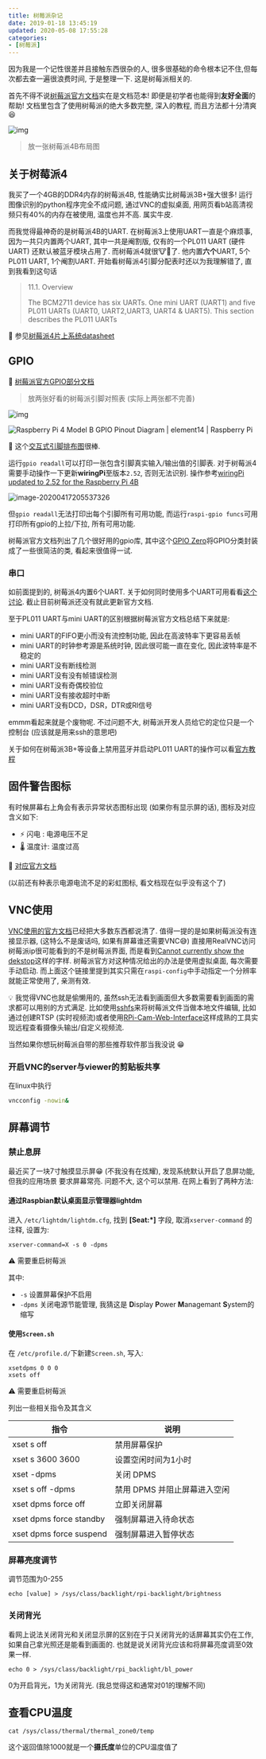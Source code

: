 ```yaml
---
title: 树莓派杂记
date: 2019-01-18 13:45:19
updated: 2020-05-08 17:55:28
categories:
- [树莓派]
---
```


<!-- TODO -->

因为我是一个记性很差并且接触东西很杂的人, 很多很基础的命令根本记不住,但每次都去查一遍很浪费时间, 于是整理一下. 这是树莓派相关的.

<!-- More -->

首先不得不说[树莓派官方文档](https://www.raspberrypi.org/documentation)实在是文档范本! 即便是初学者也能得到**友好全面**的帮助! 文档里包含了使用树莓派的绝大多数完整, 深入的教程, 而且方法都十分清爽 😆

![img](树莓派杂记/15826242887468.jpg?50)

> 放一张树莓派4B布局图

## 关于树莓派4

我买了一个4GB的DDR4内存的树莓派4B, 性能确实比树莓派3B+强大很多! 运行图像识别的python程序完全不成问题, 通过VNC的虚拟桌面, 用网页看b站高清视频只有40%的内存在被使用, 温度也并不高. 属实牛皮.

而我觉得最神奇的是树莓派4B的UART. 在树莓派3上使用UART一直是个麻烦事, 因为一共只内置两个UART, 其中一共是阉割版, 仅有的一个PL011 UART (硬件UART) 还默认被蓝牙模块占用了. 而树莓派4就很🐮🍺了. 他内置**六个**UART, 5个PL011 UART, 1个阉割UART. 开始看树莓派4引脚分配表时还以为我理解错了, 直到我看到这句话

> 11.1. Overview
>
> The  BCM2711  device  has  six  UARTs.  One  mini  UART  (UART1)  and  five  PL011  UARTs  (UART0,  UART2,UART3,  UART4  &  UART5).  This  section  describes  the  PL011  UARTs

🔗 参见[树莓派4片上系统datasheet](https://www.raspberrypi.org/documentation/hardware/raspberrypi/bcm2711/rpi_DATA_2711_1p0.pdf)

## GPIO

🔗 [树莓派官方GPIO部分文档](https://www.raspberrypi.org/documentation/usage/gpio/)

> 放两张好看的树莓派引脚对照表 (实际上两张都不完善)

![img](树莓派杂记/175605x4nx4ryrywnn7hyw.jpg?50)

![Raspberry Pi 4 Model B GPIO Pinout Diagram | element14 | Raspberry Pi](树莓派杂记/GPIO-Pi4-1587126749653.png?50)

🔗 这个[交互式引脚排布图](http://pinout.xyz/)很棒.

运行`gpio readall`可以打印一张包含引脚真实输入/输出值的引脚表. 对于树莓派4需要手动操作一下更新**wiringPi**至版本`2.52`, 否则无法识别. 操作参考[wiringPi updated to 2.52 for the Raspberry Pi 4B](http://wiringpi.com/wiringpi-updated-to-2-52-for-the-raspberry-pi-4b/)

![image-20200417205537326](树莓派杂记/image-20200417205537326.png?80)

但`gpio readall`无法打印出每个引脚所有可用功能, 而运行`raspi-gpio funcs`可用打印所有gpio的上拉/下拉, 所有可用功能.

树莓派官方文档列出了几个很好用的gpio库, 其中这个[GPIO Zero](https://gpiozero.readthedocs.io/)将GPIO分类封装成了一些很简洁的类, 看起来很值得一试.

### 串口

如前面提到的, 树莓派4内置6个UART. 关于如何同时使用多个UART可用看看[这个讨论](https://www.raspberrypi.org/forums/viewtopic.php?f=107&t=244827&sid=478967f5e58d920a422de08085f343d8). 截止目前树莓派还没有就此更新官方文档.

至于PL011 UART与mini UART的区别根据树莓派官方文档总结下来就是:

- mini UART的FIFO更小而没有流控制功能, 因此在高波特率下更容易丢帧
- mini UART的时钟参考源是系统时钟, 因此很可能一直在变化, 因此波特率是不稳定的
- mini UART没有断线检测
- mini UART没有没有帧错误检测
- mini UART没有奇偶校验位
- mini UART没有接收超时中断
- mini UART没有DCD，DSR，DTR或RI信号

emmm看起来就是个废物呢. 不过问题不大, 树莓派开发人员给它的定位只是一个控制台 (应该就是用来ssh的意思吧)

关于如何在树莓派3B+等设备上禁用蓝牙并启动PL011 UART的操作可以看[官方教程](https://www.raspberrypi.org/documentation/configuration/uart.md)

## 固件警告图标

有时候屏幕右上角会有表示异常状态图标出现 (如果你有显示屏的话), 图标及对应含义如下:

- ⚡ 闪电 : 电源电压不足
- 🌡 温度计: 温度过高

🔗 [对应官方文档](https://www.raspberrypi.org/documentation/configuration/warning-icons.md)

(以前还有种表示电源电流不足的彩虹图标, 看文档现在似乎没有这个了)

## VNC使用

[VNC使用的官方文档](https://www.raspberrypi.org/documentation/remote-access/vnc/README.md)已经把大多数东西都说清了. 值得一提的是如果树莓派没有连接显示器, (这特么不是废话吗, 如果有屏幕谁还需要VNC😅) 直接用RealVNC访问树莓派ip很可能看到的不是树莓派界面, 而是看到[Cannot currently show the dekstop](https://www.raspberrypi.org/forums/viewtopic.php?t=216737)这样的字样. 树莓派官方对这种情况给出的办法是使用虚拟桌面, 每次需要手动启动. 而上面这个链接里提到其实只需在`raspi-config`中手动指定一个分辨率就能正常使用了, 亲测有效.

💡 我觉得VNC也就是偷懒用的, 虽然ssh无法看到画面但大多数需要看到画面的需求都可以用别的方式满足. 比如使用[sshfs](https://www.raspberrypi.org/documentation/remote-access/ssh/sshfs.md)来将树莓派文件当做本地文件编辑, 比如通过创建RTSP (实时视频流)或者使用[RPi-Cam-Web-Interface](https://elinux.org/RPi-Cam-Web-Interface#Remote_access_to_website_with_User.2FPass_and_changing_port)这样成熟的工具实现远程查看摄像头输出/自定义视频流.

当然如果你想玩树莓派自带的那些推荐软件那当我没说 😁

### 开启VNC的server与viewer的剪贴板共享

在linux中执行

```bash
vncconfig -nowin&
```

## 屏幕调节

### 禁止息屏

最近买了一块7寸触摸显示屏😁 (不我没有在炫耀), 发现系统默认开启了息屏功能, 但我的应用场景
要求屏幕常亮. 问题不大, 这个可以禁用. 在网上看到了两种方法:

#### 通过Raspbian默认桌面显示管理器lightdm

进入 `/etc/lightdm/lightdm.cfg`, 找到 **[Seat:*]** 字段, 取消`xserver-command`
的注释, 设置为:

```shell
xserver-command=X -s 0 -dpms
```

⚠️ 需要重启树莓派

其中:

- `-s` 设置屏幕保护不启用
- `-dpms` 关闭电源节能管理, 我猜这是 **D**isplay **P**ower **M**anagemant
  **S**ystem的缩写

#### 使用`Screen.sh`

在 `/etc/profile.d/`下新建`Screen.sh`, 写入:

```shell
xsetdpms 0 0 0
xsets off
```

⚠️ 需要重启树莓派

列出一些相关指令及其含义

|指令|说明|
|-|-|
|xset s off|禁用屏幕保护|
|xset s 3600 3600|设置空闲时间为1小时|
|xset -dpms|关闭 DPMS|
|xset s off -dpms|禁用 DPMS 并阻止屏幕进入空闲|
|xset dpms force off|立即关闭屏幕|
|xset dpms force standby|强制屏幕进入待命状态|
|xset dpms force suspend|强制屏幕进入暂停状态|

### 屏幕亮度调节

调节范围为0-255

```shell
echo [value] > /sys/class/backlight/rpi-backlight/brightness
```

### 关闭背光

看网上说法关闭背光和关闭显示屏的区别在于只关闭背光的话屏幕其实仍在工作, 如果自己拿光照还是能看到画面的. 也就是说关闭背光应该和将屏幕亮度调至0效果一样.

```shell
echo 0 > /sys/class/backlight/rpi_backlight/bl_power
```

0为开启背光，1为关闭背光. (我总觉得这和通常对01的理解不同)

## 查看CPU温度

```shell
cat /sys/class/thermal/thermal_zone0/temp
```

这个返回值除1000就是一个**摄氏度**单位的CPU温度值了